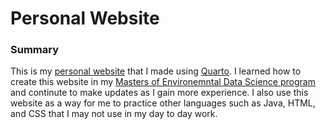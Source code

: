 <h1>Personal Website</h1>

<h3>Summary</h3>

This is my [personal website](https://meaganbrown.github.io) that I made using [Quarto](https://quarto.org/docs/websites/). I learned how to create this website in my [Masters of Environemntal Data Science program](https://ucsb-meds.github.io) and continute to make updates as I gain more experience. I also use this website as a way for me to practice other languages such as Java, HTML, and CSS that I may not use in my day to day work. 
